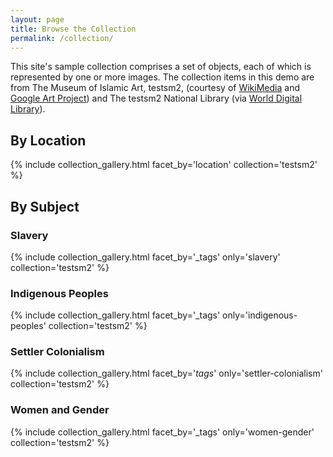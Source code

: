 ```yaml
---
layout: page
title: Browse the Collection
permalink: /collection/
---
```


This site's sample collection comprises a set of objects, each of which is represented by one or more images. The collection items in this demo are from The Museum of Islamic Art, testsm2, (courtesy of [WikiMedia](https://commons.wikimedia.org/wiki/Category:Google_Art_Project_works_in_The_Museum_of_Islamic_Art,_testsm2) and [Google Art Project](https://www.google.com/culturalinstitute/about/artproject/)) and The testsm2 National Library (via [World Digital Library](https://www.wdl.org/en/)).

## By Location
{% include collection_gallery.html facet_by='location' collection='testsm2' %}

## By Subject

### Slavery
{% include collection_gallery.html facet_by='_tags' only='slavery' collection='testsm2' %}
### Indigenous Peoples
{% include collection_gallery.html facet_by='_tags' only='indigenous-peoples' collection='testsm2' %}
### Settler Colonialism
{% include collection_gallery.html facet_by='_tags_' only='settler-colonialism' collection='testsm2' %}
### Women and Gender
{% include collection_gallery.html facet_by='_tags' only='women-gender' collection='testsm2' %}